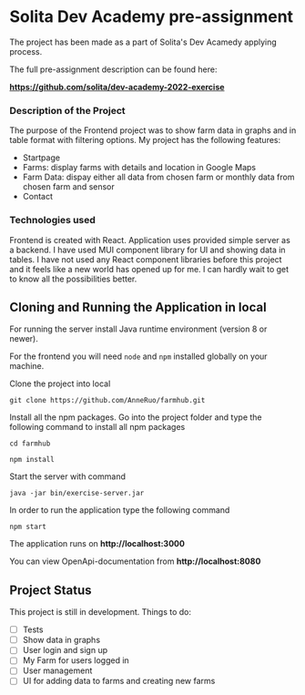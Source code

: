 # Solita Dev Academy pre-assignment

The project has been made as a part of Solita's Dev Acamedy applying process.

The full pre-assignment description can be found here:

**https://github.com/solita/dev-academy-2022-exercise**

### Description of the Project

The purpose of the Frontend project was to show farm data in graphs and in table format with filtering options. My project has the following features:

- Startpage
- Farms: display farms with details and location in Google Maps
- Farm Data: dispay either all data from chosen farm or monthly data from chosen farm and sensor
- Contact

### Technologies used

Frontend is created with React. Application uses provided simple server as a backend. I have used MUI component library for UI and showing data in tables. I have not used any React component libraries before this project and it feels like a new world has opened up for me. I can hardly wait to get to know all the possibilities better.

## Cloning and Running the Application in local

For running the server install Java runtime environment (version 8 or newer).

For the frontend you will need `node` and `npm` installed globally on your machine.

Clone the project into local

`git clone https://github.com/AnneRuo/farmhub.git`

Install all the npm packages. Go into the project folder and type the following command to install all npm packages

`cd farmhub`

`npm install`

Start the server with command

`java -jar bin/exercise-server.jar`

In order to run the application type the following command

`npm start`

The application runs on **http://localhost:3000**

You can view OpenApi-documentation from **http://localhost:8080**

## Project Status

This project is still in development. Things to do:

- [ ] Tests
- [ ] Show data in graphs
- [ ] User login and sign up
- [ ] My Farm for users logged in
- [ ] User management
- [ ] UI for adding data to farms and creating new farms
